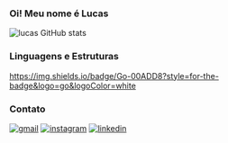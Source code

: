 ### Oi! Meu nome é Lucas
![lucas GitHub stats](https://github-readme-stats.vercel.app/api?username=lucas19fonseca&show_icons=true&theme=red)

### Linguagens e Estruturas
https://img.shields.io/badge/Go-00ADD8?style=for-the-badge&logo=go&logoColor=white


### Contato
[![gmail](https://img.shields.io/badge/Gmail-D14836?style=for-the-badge&logo=gmail&logoColor=white
)](https://mail.google.com/mail/u/0/#inbox)
[![instagram](https://img.shields.io/badge/Instagram-E4405F?style=for-the-badge&logo=instagram&logoColor=white
)](https://www.instagram.com/lucax.af/)
[![linkedin](https://img.shields.io/badge/LinkedIn-0077B5?style=for-the-badge&logo=linkedin&logoColor=white
)](https://www.linkedin.com/in/lucas-andrade-5511022b3/)



